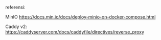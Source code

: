 referensi:

MinIO
https://docs.min.io/docs/deploy-minio-on-docker-compose.html

Caddy v2:
https://caddyserver.com/docs/caddyfile/directives/reverse_proxy
